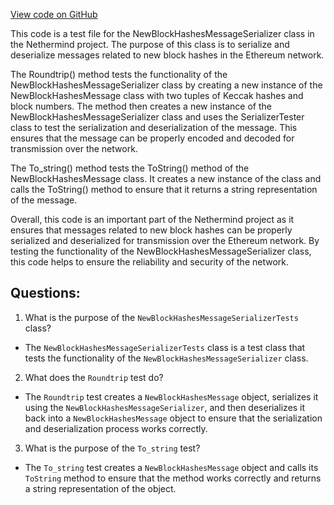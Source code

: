 [View code on GitHub](https://github.com/nethermindeth/nethermind/Nethermind.Network.Test/P2P/Subprotocols/Eth/V62/NewBlockHashesMessageSerializerTests.cs)

This code is a test file for the NewBlockHashesMessageSerializer class in the Nethermind project. The purpose of this class is to serialize and deserialize messages related to new block hashes in the Ethereum network. 

The Roundtrip() method tests the functionality of the NewBlockHashesMessageSerializer class by creating a new instance of the NewBlockHashesMessage class with two tuples of Keccak hashes and block numbers. The method then creates a new instance of the NewBlockHashesMessageSerializer class and uses the SerializerTester class to test the serialization and deserialization of the message. This ensures that the message can be properly encoded and decoded for transmission over the network.

The To_string() method tests the ToString() method of the NewBlockHashesMessage class. It creates a new instance of the class and calls the ToString() method to ensure that it returns a string representation of the message.

Overall, this code is an important part of the Nethermind project as it ensures that messages related to new block hashes can be properly serialized and deserialized for transmission over the Ethereum network. By testing the functionality of the NewBlockHashesMessageSerializer class, this code helps to ensure the reliability and security of the network.
## Questions: 
 1. What is the purpose of the `NewBlockHashesMessageSerializerTests` class?
- The `NewBlockHashesMessageSerializerTests` class is a test class that tests the functionality of the `NewBlockHashesMessageSerializer` class.

2. What does the `Roundtrip` test do?
- The `Roundtrip` test creates a `NewBlockHashesMessage` object, serializes it using the `NewBlockHashesMessageSerializer`, and then deserializes it back into a `NewBlockHashesMessage` object to ensure that the serialization and deserialization process works correctly.

3. What is the purpose of the `To_string` test?
- The `To_string` test creates a `NewBlockHashesMessage` object and calls its `ToString` method to ensure that the method works correctly and returns a string representation of the object.